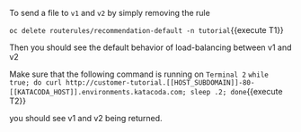 To send a file to `v1` and `v2` by simply removing the rule

`oc delete routerules/recommendation-default -n tutorial`{{execute T1}}

Then you should see the default behavior of load-balancing between v1 and v2

Make sure that the following command is running on `Terminal 2` `while true; do curl http://customer-tutorial.[[HOST_SUBDOMAIN]]-80-[[KATACODA_HOST]].environments.katacoda.com; sleep .2; done`{{execute T2}}

you should see v1 and v2 being returned.